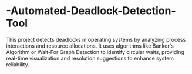 # -Automated-Deadlock-Detection-Tool
This project detects deadlocks in operating systems by analyzing process interactions and resource allocations. It uses algorithms like Banker's Algorithm or Wait-For Graph Detection to identify circular waits, providing real-time visualization and resolution suggestions to enhance system reliability.
